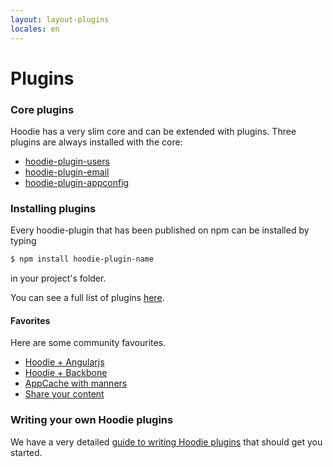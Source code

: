 ```yaml
---
layout: layout-plugins
locales: en
---
```


# Plugins

### Core plugins

Hoodie has a very slim core and can be extended with plugins.
Three plugins are always installed with the core:

- <a href="https://www.npmjs.org/package/hoodie-plugin-users" target="_blank">hoodie-plugin-users</a>
- <a href="https://www.npmjs.org/package/hoodie-plugin-email" target="_blank">hoodie-plugin-email</a>
- <a href="https://www.npmjs.org/package/hoodie-plugin-appconfig" target="_blank">hoodie-plugin-appconfig</a>

### Installing plugins
Every hoodie-plugin that has been published on npm can be installed by typing

```bash
$ npm install hoodie-plugin-name
```
in your project's folder.

You can see a full list of plugins <a href="http://plugins.hood.ie/" target="_blank">here</a>.

#### Favorites
Here are some community favourites.

- <a href="https://www.npmjs.org/package/hoodie-plugin-angularjs" target="_blank">Hoodie + Angularjs</a>
- <a href="https://www.npmjs.org/package/hoodie-plugin-backbone" target="_blank">Hoodie + Backbone</a>
- <a href="https://www.npmjs.org/package/hoodie-plugin-appcache" target="_blank">AppCache with manners</a>
- <a href="https://www.npmjs.org/package/hoodie-plugin-global-share" target="_blank">Share your content</a>


### Writing your own Hoodie plugins

We have a very detailed [guide to writing Hoodie plugins](../plugins/tutorial.html) that should get you started.
